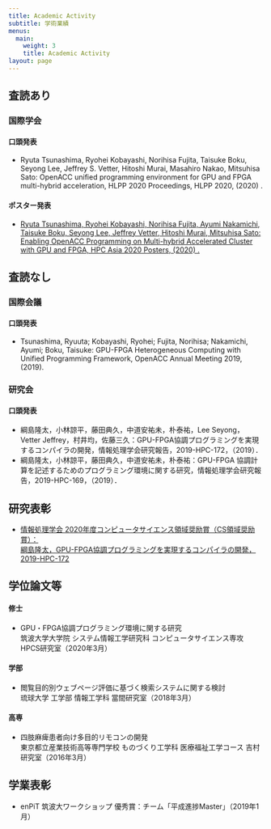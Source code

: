 ```yaml
---
title: Academic Activity
subtitle: 学術業績
menus:
  main:
    weight: 3
    title: Academic Activity
layout: page
---
```


## 査読あり
### 国際学会
#### 口頭発表
- Ryuta Tsunashima, Ryohei Kobayashi, Norihisa Fujita, Taisuke Boku, Seyong Lee, Jeffrey S. Vetter, Hitoshi Murai, Masahiro Nakao, Mitsuhisa Sato: OpenACC unified programming environment for GPU and FPGA multi-hybrid acceleration, HLPP 2020 Proceedings, HLPP 2020, (2020) .

#### ポスター発表
- [Ryuta Tsunashima, Ryohei Kobayashi, Norihisa Fujita, Ayumi Nakamichi, Taisuke Boku, Seyong Lee, Jeffrey Vetter, Hitoshi Murai, Mitsuhisa Sato: Enabling OpenACC Programming on Multi-hybrid Accelerated Cluster with GPU and FPGA, HPC Asia 2020 Posters, (2020) .](http://sighpc.ipsj.or.jp/HPCAsia2020/hpcasia2020_posters/poster_36.pdf)

## 査読なし
### 国際会議
#### 口頭発表
- Tsunashima, Ryuuta; Kobayashi, Ryohei; Fujita, Norihisa; Nakamichi, Ayumi; Boku, Taisuke: GPU-FPGA Heterogeneous Computing with Unified Programming Framework, OpenACC Annual Meeting 2019, (2019).

### 研究会
#### 口頭発表

- 綱島隆太，小林諒平，藤田典久，中道安祐未，朴泰祐，Lee Seyong，Vetter Jeffrey，村井均，佐藤三久：GPU-FPGA協調プログラミングを実現するコンパイラの開発，情報処理学会研究報告，2019-HPC-172，（2019）．
- 綱島隆太，小林諒平，藤田典久，中道安祐未，朴泰祐：GPU-FPGA 協調計算を記述するためのプログラミング環境に関する研究，情報処理学会研究報告，2019-HPC-169，（2019）．

## 研究表彰
- [情報処理学会 2020年度コンピュータサイエンス領域奨励賞（CS領域奨励賞）：  
綱島隆太，GPU-FPGA協調プログラミングを実現するコンパイラの開発，2019-HPC-172](https://www.ipsj.or.jp/award/cs-awardee-2020.html)

## 学位論文等
#### 修士
- GPU・FPGA協調プログラミング環境に関する研究  
筑波大学大学院 システム情報工学研究科 コンピュータサイエンス専攻 HPCS研究室（2020年3月）

#### 学部
- 閲覧目的別ウェブページ評価に基づく検索システムに関する検討  
琉球大学 工学部 情報工学科 當間研究室（2018年3月）

#### 高専
- 四肢麻痺患者向け多目的リモコンの開発  
東京都立産業技術高等専門学校 ものづくり工学科 医療福祉工学コース 吉村研究室（2016年3月）

## 学業表彰
- enPiT 筑波大ワークショップ 優秀賞：チーム「平成進捗Master」（2019年1月）